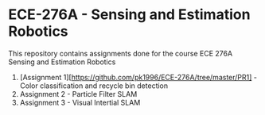 # ECE-276A - Sensing and Estimation Robotics

This repository contains assignments done for the course ECE 276A Sensing and Estimation Robotics

1. [Assignment 1][https://github.com/pk1996/ECE-276A/tree/master/PR1] - Color classification and recycle bin detection
2. Assignment 2 - Particle Filter SLAM
3. Assignment 3 - Visual Intertial SLAM

